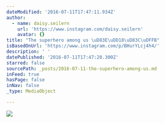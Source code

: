 ```yaml
---
dateModified: '2016-07-11T17:47:11.934Z'
author:
  - name: daisy.seilern
    url: 'https://www.instagram.com/daisy.seilern'
    avatar: {}
title: "The superhero among us \uD83E\uDD18\uD83C\uDFFB"
isBasedOnUrl: 'https://www.instagram.com/p/BHurYLcj4h4/'
description: ' '
datePublished: '2016-07-11T17:47:20.300Z'
starred: false
sourcePath: _posts/2016-07-11-the-superhero-among-us.md
inFeed: true
hasPage: false
inNav: false
_type: MediaObject

---
```

![ ](https://imgflo.herokuapp.com/graph/vahj1ThiexotieMo/8baffe5dd6f5ce6d4989de69d9a233f5/croprotate.jpg?cropheight=441&cropwidth=640&degrees=0&input=https%3A%2F%2Fscontent.cdninstagram.com%2Ft51.2885-15%2Fs640x640%2Fsh0.08%2Fe35%2F13584269_1115349451863884_144635011_n.jpg%3Fig_cache_key%3DMTI5MjE2MDkyMDY1OTY1ODg3Mg%253D%253D.2&x=0&y=96)